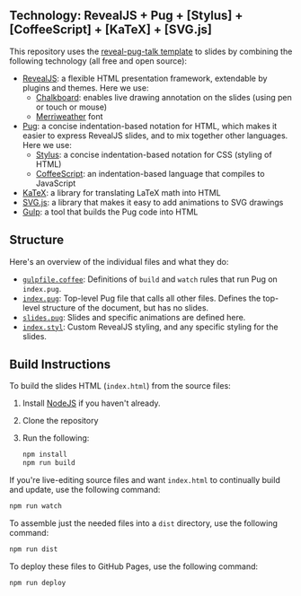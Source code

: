 <!--Fill in the following with your talk details (if desired).

# Talk:

This repository contains slides for our talk...

## [View Slides](https://...github.io/)

[![Title slide](title_slide.jpg)](https://...github.io/)
-->

## Technology: RevealJS + Pug + [Stylus] + [CoffeeScript] + [KaTeX] + [SVG.js]

This repository uses the
[reveal-pug-talk template](https://github.com/edemaine/reveal-pug-talk)
to slides by combining the following technology (all free and open source):

* [RevealJS](https://revealjs.com/): a flexible HTML presentation framework,
  extendable by plugins and themes.  Here we use:
  * [Chalkboard](https://github.com/rajgoel/reveal.js-plugins/tree/master/chalkboard):
    enables live drawing annotation on the slides (using pen or touch or mouse)
  * [Merriweather](https://fonts.google.com/specimen/Merriweather) font
* [Pug](https://pugjs.org/): a concise indentation-based notation for HTML,
  which makes it easier to express RevealJS slides,
  and to mix together other languages.  Here we use:
  * [Stylus](https://stylus-lang.com/): a concise indentation-based notation
    for CSS (styling of HTML)
  * [CoffeeScript](https://coffeescript.org/): an indentation-based language
    that compiles to JavaScript
* [KaTeX](https://katex.org): a library for translating LaTeX math into HTML
* [SVG.js](https://svgdotjs.github.io/):
  a library that makes it easy to add animations to SVG drawings
* [Gulp](https://gulpjs.com/): a tool that builds the Pug code into HTML

## Structure

Here's an overview of the individual files and what they do:

* [`gulpfile.coffee`](gulpfile.coffee): Definitions of `build` and `watch`
  rules that run Pug on `index.pug`.
* [`index.pug`](index.pug): Top-level Pug file that calls all other files.
  Defines the top-level structure of the document, but has no slides.
* [`slides.pug`](slides.pug): Slides and specific animations are defined here.
* [`index.styl`](index.styl): Custom RevealJS styling,
  and any specific styling for the slides.

<!-- Add any .coffee, images, etc. files here, if desired -->

## Build Instructions

To build the slides HTML (`index.html`) from the source files:

1. Install [NodeJS](https://nodejs.org/) if you haven't already.
2. Clone the repository
3. Run the following:

   ```sh
   npm install
   npm run build
   ```

If you're live-editing source files and want `index.html` to continually build
and update, use the following command:

```sh
npm run watch
```

To assemble just the needed files into a `dist` directory,
use the following command:

```sh
npm run dist
```

To deploy these files to GitHub Pages, use the following command:

```sh
npm run deploy
```
